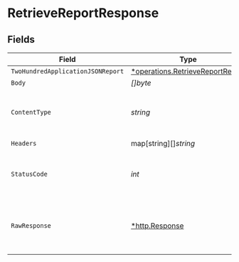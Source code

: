 # RetrieveReportResponse


## Fields

| Field                                                                                      | Type                                                                                       | Required                                                                                   | Description                                                                                |
| ------------------------------------------------------------------------------------------ | ------------------------------------------------------------------------------------------ | ------------------------------------------------------------------------------------------ | ------------------------------------------------------------------------------------------ |
| `TwoHundredApplicationJSONReport`                                                          | [*operations.RetrieveReportReport](../../../pkg/models/operations/retrievereportreport.md) | :heavy_minus_sign:                                                                         | Report                                                                                     |
| `Body`                                                                                     | *[]byte*                                                                                   | :heavy_minus_sign:                                                                         | N/A                                                                                        |
| `ContentType`                                                                              | *string*                                                                                   | :heavy_check_mark:                                                                         | HTTP response content type for this operation                                              |
| `Headers`                                                                                  | map[string][]*string*                                                                      | :heavy_check_mark:                                                                         | N/A                                                                                        |
| `StatusCode`                                                                               | *int*                                                                                      | :heavy_check_mark:                                                                         | HTTP response status code for this operation                                               |
| `RawResponse`                                                                              | [*http.Response](https://pkg.go.dev/net/http#Response)                                     | :heavy_check_mark:                                                                         | Raw HTTP response; suitable for custom response parsing                                    |